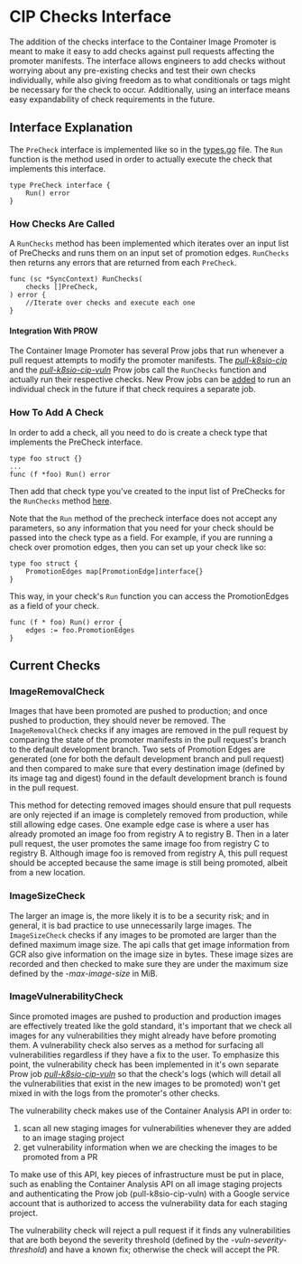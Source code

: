 # CIP Checks Interface
The addition of the checks interface to the Container Image Promoter is meant 
to make it easy to add checks against pull requests affecting the promoter 
manifests. The interface allows engineers to add checks without worrying about 
any pre-existing checks and test their own checks individually, while also 
giving freedom as to what conditionals or tags might be necessary for the 
check to occur. Additionally, using an interface means easy expandability of
check requirements in the future.

## Interface Explanation
The `PreCheck` interface is implemented like so in the 
[types.go](/legacy/dockerregistry/types.go)
file. The `Run` function is the method used in order to actually execute the 
check that implements this interface.

```golang
type PreCheck interface {
	Run() error   
}
```

### How Checks Are Called
A `RunChecks` method has been implemented which iterates over an input list of 
PreChecks and runs them on an input set of promotion edges. `RunChecks` then 
returns any errors that are returned from each `PreCheck`.

```golang
func (sc *SyncContext) RunChecks(
	checks []PreCheck,
) error {
	//Iterate over checks and execute each one
}
```

#### Integration With PROW
The Container Image Promoter has several Prow jobs that run whenever a pull
request attempts to modify the promoter manifests. The
[*pull-k8sio-cip*][k8sio-presubmits] and the
[*pull-k8sio-cip-vuln*][k8sio-presubmits] Prow jobs call the `RunChecks`
function and actually run their respective checks. New Prow jobs can be
[added][add-prow-job] to run an individual check in the future if that check
requires a separate job.

### How To Add A Check
In order to add a check, all you need to do is create a check type that 
implements the PreCheck interface.

```golang
type foo struct {}
...
func (f *foo) Run() error
```

Then add that check type you've created to the input list of PreChecks for
the `RunChecks` method [here](/legacy/dockerregistry/inventory.go).

Note that the `Run` method of the precheck interface does not accept any 
parameters, so any information that you need for your check should be passed
into the check type as a field. For example, if you are running a check over 
promotion edges, then you can set up your check like so:

```golang
type foo struct {
	PromotionEdges map[PromotionEdge]interface{}
}
```

This way, in your check's `Run` function you can access the PromotionEdges as 
a field of your check.

```golang
func (f * foo) Run() error {
	edges := foo.PromotionEdges
}
```

## Current Checks
### ImageRemovalCheck
Images that have been promoted are pushed to production; and once pushed to 
production, they should never be removed. The `ImageRemovalCheck` checks if 
any images are removed in the pull request by comparing the state of the 
promoter manifests in the pull request's branch to the default development
branch. Two sets of Promotion Edges are generated (one for both the default
development branch and pull request) and then compared to make sure that every
destination image (defined by its image tag and digest) found in the default
development branch is found in the pull request.

This method for detecting removed images should ensure that pull requests are 
only rejected if an image is completely removed from production, while still 
allowing edge cases. One example edge case is where a user has already 
promoted an image foo from registry A to registry B. Then in a later pull 
request, the user promotes the same image foo from registry C to registry B. 
Although image foo is removed from registry A, this pull request should be 
accepted because the same image is still being promoted, albeit from a new 
location. 

### ImageSizeCheck
The larger an image is, the more likely it is to be a security risk; and in 
general, it is bad practice to use unnecessarily large images. The 
`ImageSizeCheck` checks if any images to be promoted are larger than the 
defined maximum image size. The api calls that get image information from GCR 
also give information on the image size in bytes. These image sizes are 
recorded and then checked to make sure they are under the maximum size 
defined by the *-max-image-size* in MiB. 

### ImageVulnerabilityCheck
Since promoted images are pushed to production and production images are 
effectively treated like the gold standard, it's important that we check 
all images for any vulnerabilities they might already have before promoting 
them. A vulnerability check also serves as a method for surfacing all 
vulnerabilities regardless if they have a fix to the user. To emphasize this 
point, the vulnerability check has been implemented in it's own separate Prow 
job [*pull-k8sio-cip-vuln*][k8sio-presubmits]
so that the check's logs (which will detail all the vulnerabilities that exist 
in the new images to be promoted) won't get mixed in with the logs from the 
promoter's other checks. 

The vulnerability check makes use of the Container Analysis API in order to:

1. scan all new staging images for vulnerabilities whenever they are added to
   an image staging project
2. get vulnerability information when we are checking the images to be promoted
   from a PR

To make use of this API, key pieces of infrastructure must be put in place, 
such as enabling the Container Analysis API on all image staging projects 
and authenticating the Prow job (pull-k8sio-cip-vuln) with a Google service
account that is authorized to access the vulnerability data for each 
staging project.

The vulnerability check will reject a pull request if it finds any 
vulnerabilities that are both beyond the severity threshold (defined by the 
*-vuln-severity-threshold*) and have a known fix; otherwise the check will 
accept the PR.

[add-prow-job]: https://git.k8s.io/test-infra/config/jobs/README.md#adding-or-updating-jobs
[k8sio-presubmits]: https://git.k8s.io/test-infra/config/jobs/kubernetes/sig-k8s-infra/releng/artifact-promotion-presubmits.yaml

